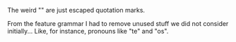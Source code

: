 The weird "" are just escaped quotation marks.

From the feature grammar I had to remove unused stuff we did not consider initially... Like, for instance, pronouns like "te" and "os".